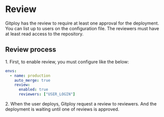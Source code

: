 # Review

Gitploy has the review to require at least one approval for the deployment. You can list up to users on the configuration file. The reviewers must have at least read access to the repository. 

## Review process

1\. First, to enable review, you must configure like the below:

```yaml
envs:
  - name: production
    auto_merge: true
    review:
      enabled: true
      reviewers: ["USER_LOGIN"]
```

2\. When the user deploys, Gitploy request a review to reviewers. And the deployment is waiting until one of reviews is approved.
